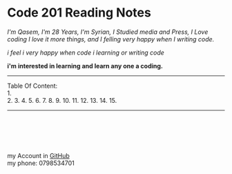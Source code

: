 # Code 201 Reading Notes

_I'm Qasem, I'm 28 Years, I'm Syrian, I Studied media and Press,
I Love coding I love it more things, and I felling very happy when I writing code._

_i feel i very happy when code i learning or writing code_

**i'm interested in learning and learn any one a coding.**
 ***
 Table Of Content:
 <br/>
 1.  
 2. 
 3. 
 4. 
 5. 
 6. 
 7. 
 8. 
 9. 
 10. 
 11. 
 12. 
 13. 
 14. 
 15. 

 ***

<br>
<br>

<br>
<br>

my Account in [GitHub](https://github.com/Qasem-moh/)<br/>
my phone: 0798534701
